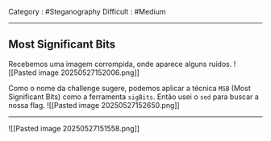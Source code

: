 Category : #Steganography Difficult : #Medium 
***
## Most Significant Bits
Recebemos uma imagem corrompida, onde aparece alguns ruídos.
![[Pasted image 20250527152006.png]]

Como o nome da challenge sugere, podemos aplicar a técnica `MSB` (Most Significant Bits) como a ferramenta `sigBits`. Então usei o `sed` para buscar a nossa flag.
![[Pasted image 20250527152650.png]]

***
![[Pasted image 20250527151558.png]]